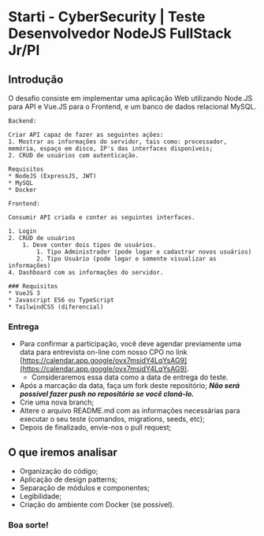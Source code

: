 # Starti - CyberSecurity | Teste Desenvolvedor NodeJS FullStack Jr/Pl

## Introdução
O desafio consiste em implementar uma aplicação Web utilizando Node.JS para API e Vue.JS para o Frontend, e um banco de dados relacional MySQL.

```
Backend:

Criar API capaz de fazer as seguintes ações:
1. Mostrar as informações do servidor, tais como: processador, memória, espaço em disco, IP's das interfaces disponíveis;
2. CRUD de usuários com autenticação.

Requisitos
* NodeJS (ExpressJS, JWT)
* MySQL
* Docker
```
```
Frontend:

Consumir API criada e conter as seguintes interfaces.

1. Login
2. CRUD de usuários
    1. Deve conter dois tipos de usuários.
        1. Tipo Administrador (pode logar e cadastrar novos usuários)
        2. Tipo Usuário (pode logar e somente visualizar as informações)
4. Dashboard com as informações do servidor.

### Requisitos
* VueJS 3
* Javascript ES6 ou TypeScript
* TailwindCSS (diferencial)
```

### Entrega

- Para confirmar a participação, você deve agendar previamente uma data para entrevista on-line com nosso CPO no link [https://calendar.app.google/ovx7msidY4LqYsAG9](https://calendar.app.google/ovx7msidY4LqYsAG9).
  - Consideraremos essa data como a data de entrega do teste.
- Após a marcação da data, faça um fork deste repositório; _**Não será possível fazer push no repositório se você cloná-lo.**_
- Crie uma nova branch;
- Altere o arquivo README.md com as informações necessárias para executar o seu teste (comandos, migrations, seeds, etc);
- Depois de finalizado, envie-nos o pull request;

## O que iremos analisar

- Organização do código;
- Aplicação de design patterns;
- Separação de módulos e componentes;
- Legibilidade;
- Criação do ambiente com Docker (se possível).

### Boa sorte!

